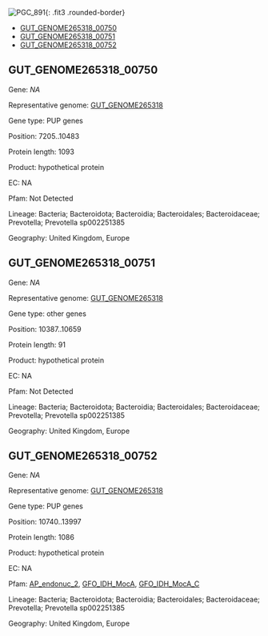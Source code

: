 ![PGC_891](../static/images/Clusters_figure/PGC_891.jpg){: .fit3 .rounded-border}

<ul id="myTab" class="nav nav-tabs">
  <li class="active">
        <a href="#tab1" data-toggle="tab">GUT_GENOME265318_00750</a>
  </li>
<li><a href="#tab2" data-toggle="tab">GUT_GENOME265318_00751</a></li>
<li><a href="#tab3" data-toggle="tab">GUT_GENOME265318_00752</a></li>
</ul>

<div id="myTabContent" class="tab-content">
  <div class="tab-pane fade in active" id="tab1">

<h2 id="GUT_GENOME265318_00750">GUT_GENOME265318_00750</h2>
<p>Gene: <em>NA</em>
<p>Representative genome: <a href="https://www.ebi.ac.uk/metagenomics/genomes/MGYG-HGUT-04371">GUT_GENOME265318</a></p>
<p>Gene type: PUP genes</p>
<p>Position: 7205..10483</p>
<p>Protein length: 1093</p>
<p>Product: hypothetical protein</p>
<p>EC: NA</p>
<p>Pfam: Not Detected</p>
<p>Lineage: Bacteria; Bacteroidota; Bacteroidia; Bacteroidales; Bacteroidaceae; Prevotella; Prevotella sp002251385</p>
<p>Geography: United Kingdom, Europe</p>
  </div>

  <div class="tab-pane fade" id="tab2">

<h2 id="GUT_GENOME265318_00751">GUT_GENOME265318_00751</h2>
<p>Gene: <em>NA</em></p>
<p>Representative genome: <a href="https://www.ebi.ac.uk/metagenomics/genomes/MGYG-HGUT-04371">GUT_GENOME265318</a></p>
<p>Gene type: other genes</p>
<p>Position: 10387..10659</p>
<p>Protein length: 91</p>
<p>Product: hypothetical protein</p>
<p>EC: NA</p>
<p>Pfam: Not Detected</p>
<p>Lineage: Bacteria; Bacteroidota; Bacteroidia; Bacteroidales; Bacteroidaceae; Prevotella; Prevotella sp002251385</p>
<p>Geography: United Kingdom, Europe</p>

  </div>
  <div class="tab-pane fade" id="tab3">

<h2 id="GUT_GENOME265318_00752">GUT_GENOME265318_00752</h2>
<p>Gene: <em>NA</em></p>
<p>Representative genome: <a href="https://www.ebi.ac.uk/metagenomics/genomes/MGYG-HGUT-04371">GUT_GENOME265318</a></p>
<p>Gene type: PUP genes</p>
<p>Position: 10740..13997</p>
<p>Protein length: 1086</p>
<p>Product: hypothetical protein</p>
<p>EC: NA</p>
<p>Pfam: <a href="http://pfam.xfam.org/family/AP_endonuc_2">AP_endonuc_2</a>, <a href="http://pfam.xfam.org/family/GFO_IDH_MocA">GFO_IDH_MocA</a>, <a href="http://pfam.xfam.org/family/GFO_IDH_MocA_C">GFO_IDH_MocA_C</a></p>
<p>Lineage: Bacteria; Bacteroidota; Bacteroidia; Bacteroidales; Bacteroidaceae; Prevotella; Prevotella sp002251385</p>
<p>Geography: United Kingdom, Europe</p>

  </div>
</div>
